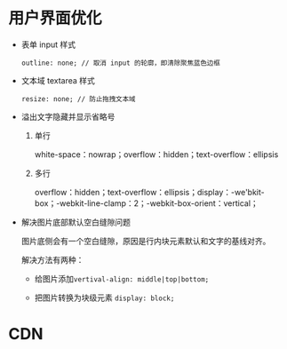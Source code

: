# 用户界面优化

- 表单 input 样式

  `outline: none; // 取消 input 的轮廓，即清除聚焦蓝色边框`

- 文本域 textarea 样式

  `resize: none; // 防止拖拽文本域`

- 溢出文字隐藏并显示省略号

  1. 单行

     white-space：nowrap；overflow：hidden；text-overflow：ellipsis

  2. 多行

     overflow：hidden；text-overflow：ellipsis；display：-we'bkit-box；-webkit-line-clamp：2；-webkit-box-orient：vertical；

- 解决图片底部默认空白缝隙问题

  图片底侧会有一个空白缝隙，原因是行内块元素默认和文字的基线对齐。

  解决方法有两种：

  - 给图片添加`vertival-align: middle|top|bottom;`

  - 把图片转换为块级元素 `display: block;`

# CDN
